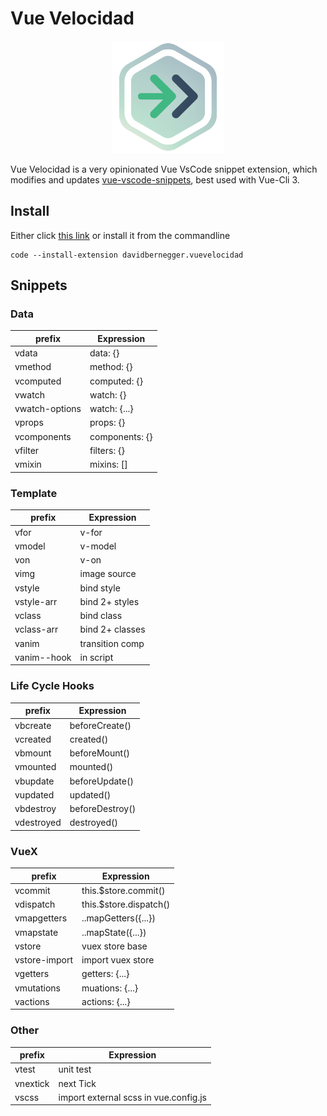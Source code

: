 # Vue Velocidad

<p align="center">
  <a href="vuevelocidad.netlify.com" target="_blank">
    <img width="180" src="../assets/logo.png" alt="logo">
  </a>
</p>

Vue Velocidad is a very opinionated Vue VsCode snippet extension, which modifies and updates [vue-vscode-snippets](https://github.com/sdras/vue-vscode-snippets), best used with Vue-Cli 3.

## Install

Either click [this link](vscode:extension/davidBernegger.vuevelocidad) or install it from the commandline

```batch
code --install-extension davidbernegger.vuevelocidad
```

## Snippets

### Data

|prefix         | Expression        |
|---------------|-------------------|
|vdata            | data: {}        |  
|vmethod          | method: {}      |
|vcomputed        | computed: {}    |
|vwatch           | watch: {}       |
|vwatch-options   | watch: {...}    |
|vprops           | props: {}       |
|vcomponents      | components: {}  |
|vfilter          | filters: {}     |
|vmixin           | mixins: []      |

### Template

|prefix         | Expression        |
|---------------|-------------------|
|vfor           | v-for             |  
|vmodel         | v-model           |  
|von            | v-on              |  
|vimg           | image source      |  
|vstyle         | bind style        |  
|vstyle-arr     | bind 2+ styles    |  
|vclass         | bind class        |  
|vclass-arr     | bind 2+ classes   |  
|vanim          | transition comp   |  
|vanim--hook    | in script    |  

### Life Cycle Hooks

|prefix         | Expression        |
|---------------|-------------------|
|vbcreate       | beforeCreate()    |  
|vcreated       | created()         |
|vbmount        | beforeMount()     |
|vmounted       | mounted()         |
|vbupdate       | beforeUpdate()    |
|vupdated       | updated()         |
|vbdestroy      | beforeDestroy()   |
|vdestroyed     | destroyed()       |

### VueX

|prefix         | Expression              |
|---------------|-------------------------|
|vcommit        | this.$store.commit()    |  
|vdispatch      | this.$store.dispatch()  |
|vmapgetters    | ..mapGetters({...})     |
|vmapstate      | ..mapState({...})       |
|vstore         | vuex store base         |
|vstore-import  | import vuex store       |
|vgetters       | getters: {...}          |
|vmutations     | muations: {...}         |
|vactions       | actions: {...}          |

### Other

|prefix         | Expression                            |
|---------------|---------------------------------------|
|vtest          | unit test                             |
|vnextick       | next Tick                             |
|vscss          | import external scss in vue.config.js |